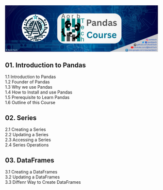 ![cover](cover.png)
## 01. Introduction to Pandas
1.1 Introduction to Pandas</br>
1.2 Founder of Pandas </br>
1.3 Why we use Pandas </br>
1.4 How to Install and use Pandas </br>
1.5 Prerequisite to Learn Pandas </br>
1.6 Outline of this Course </br>

## 02. Series
2.1 Creating a Series</br>
2.2 Updating a Series</br>
2.3 Accessing a Series</br>
2.4 Series Operations</br>

## 03. DataFrames
3.1 Creating a DataFrames</br>
3.2 Updating a DataFrames</br>
3.3 Diffenr Way to Create DataFrames</br>
